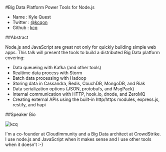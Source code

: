 #Big Data Platform Power Tools for Node.js

* Name      : Kyle Quest
* Twitter   : [@kcqon][]
* Github    : [kcq][]

##Abstract

Node.js and JavaScript are great not only for quickly building simple web apps.
This talk will present the tools to build a distributed Big Data platform covering:
* Data queueing with Kafka (and other tools)
* Realtime data process with Storm
* Batch data processing with Hadoop
* Storing data in Cassandra, Redis, CouchDB, MongoDB, and Riak
* Data serialization options (JSON, protobufs, and MsgPack)
* Internal communication with HTTP, hook.io, dnode, and ZeroMQ
* Creating external APIs using the built-in http/https modules, express.js, restify, and hapi

##Speaker Bio

![kcq](https://raw.github.com/cascadiajs/2013.cascadiajs.com/master/images/kcq.png)

I'm a co-founder at CloudImmunity and a Big Data architect at CrowdStrike.
I use node.js and JavaScript when it makes sense and I use other tools when it doesn't :-)

[@kcqon]:http://twitter.com/kcqon
[kcq]:http://github.com/kcq

